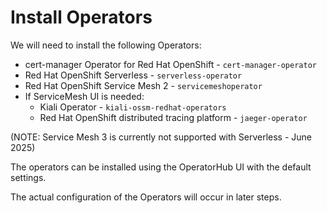 # Install Operators

We will need to install the following Operators:

- cert-manager Operator for Red Hat OpenShift - `cert-manager-operator`
- Red Hat OpenShift Serverless - `serverless-operator`
- Red Hat OpenShift Service Mesh 2 - `servicemeshoperator`
- If ServiceMesh UI is needed:
    - Kiali Operator - `kiali-ossm-redhat-operators`
    - Red Hat OpenShift distributed tracing platform - `jaeger-operator`

(NOTE: Service Mesh 3 is currently not supported with Serverless - June 2025)

The operators can be installed using the OperatorHub UI with the default settings.

The actual configuration of the Operators will occur in later steps.